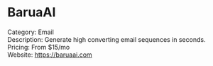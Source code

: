 # BaruaAI

Category: Email  
Description: Generate high converting email sequences in seconds.  
Pricing: From $15/mo  
Website: https://baruaai.com
